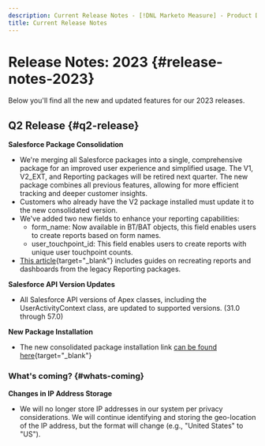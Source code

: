 ```yaml
---
description: Current Release Notes - [!DNL Marketo Measure] - Product Documentation
title: Current Release Notes
---
```

# Release Notes: 2023 {#release-notes-2023}

Below you'll find all the new and updated features for our 2023 releases.

## Q2 Release {#q2-release}

<p>

**Salesforce Package Consolidation**

* We're merging all Salesforce packages into a single, comprehensive package for an improved user experience and simplified usage. The V1, V2_EXT, and Reporting packages will be retired next quarter. The new package combines all previous features, allowing for more efficient tracking and deeper customer insights.
* Customers who already have the V2 package installed must update it to the new consolidated version. 
* We've added two new fields to enhance your reporting capabilities:
     * form_name: Now available in BT/BAT objects, this field enables users to create reports based on form names.
     * user_touchpoint_id: This field enables users to create reports with unique user touchpoint counts. 
* [This article](/help/configuration-and-setup/marketo-measure-and-salesforce/salesforce-package-consolidation.md){target="_blank"} includes guides on recreating reports and dashboards from the legacy Reporting packages.

**Salesforce API Version Updates**

* All Salesforce API versions of Apex classes, including the UserActivityContext class, are updated to supported versions. (31.0 through 57.0)

**New Package Installation**

* The new consolidated package installation link [can be found here](https://login.salesforce.com/packaging/installPackage.apexp?p0=04t1P000000VY6Z){target="_blank"}

### What's coming? {#whats-coming}

<p>

**Changes in IP Address Storage**

* We will no longer store IP addresses in our system per privacy considerations. We will continue identifying and storing the geo-location of the IP address, but the format will change (e.g., "United States" to "US").
